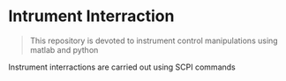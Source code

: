 # Intrument Interraction

> This repository is devoted to instrument control manipulations using matlab and python

Instrument interractions are carried out using SCPI commands 
